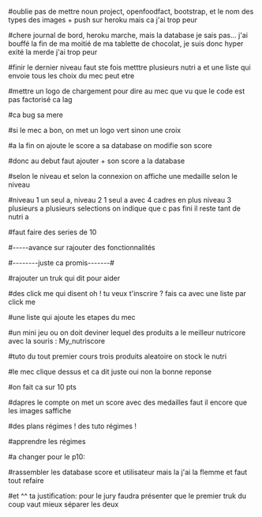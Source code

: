 
#oublie pas de mettre noun project, openfoodfact, bootstrap, et le nom des types des images + push sur heroku mais ca j'ai trop peur

#chere journal de bord, heroku marche, mais la database je sais pas... j'ai bouffé la fin de ma moitié de ma tablette de chocolat, je suis donc hyper exité la merde j'ai trop peur

#finir le dernier niveau faut ste fois metttre plusieurs nutri a et une liste qui envoie tous les choix du mec peut etre 

#mettre un logo de chargement pour dire au mec que vu que le code est pas factorisé ca lag

#ca bug sa mere

#si le mec a bon, on met un logo vert sinon une croix

#a la fin on ajoute le score a sa database on modifie son score

#donc au debut faut ajouter  + son score a la database

#selon le niveau et selon la connexion on affiche une medaille selon le niveau


#niveau 1 un seul a, niveau 2 1 seul a avec 4 cadres en plus niveau 3 plusieurs a plusieurs selections on indique que c pas fini il reste tant de nutri a

#faut faire des series de 10





#-----avance sur rajouter des fonctionnalités

#--------juste ca promis-------#

#rajouter un truk qui dit pour aider

  #des click me qui disent oh ! tu veux t'inscrire ? fais ca avec une liste par click me
  
  #une liste qui ajoute les etapes du mec

#un mini jeu ou on doit deviner lequel des produits a le meilleur nutricore avec la souris : My_nutriscore

  #tuto du tout premier cours trois produits aleatoire on stock le nutri
  
  #le mec clique dessus et ca dit juste oui non la bonne reponse
  
  #on fait ca sur 10 pts
  
  #dapres le compte on met un score avec des medailles faut il encore que les images saffiche

#des plans régimes ! des tuto régimes ! 

  #apprendre les régimes
  
  
  
  
  #a changer pour le p10:
  
  #rassembler les database score et utilisateur mais la j'ai la flemme et faut tout refaire
  
  #et ^^ ta justification: pour le jury faudra présenter que le premier truk du coup vaut mieux séparer les deux
  
   
  
  
  
  
  
  
